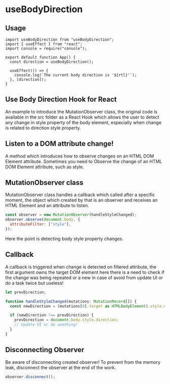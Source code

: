 # useBodyDirection

## Usage

```tsx
import useBodyDirection from "useBodyDirection";
import { useEffect } from "react";
import console = require("console");

export default function App() {
  const direction = useBodyDirection();

  useEffect(() => {
    console.log(`The current body direction is '${rtl}'`);
  }, [direction]);
} 
```

## Use Body Direction Hook for React

An example to introduce the MutationObserver class, the original code is available in the src folder as a React Hook
which allows the user to detect any change in style property of the body element, especially when change is related to
direction style property.

## Listen to a DOM attribute change!

A method which introduces how to observe changes on an HTML DOM Element attribute.
Sometimes you need to Observe the change of an HTML DOM Element attribute, such as style.

## MutationObserver class

MutationObserver class handles a callback which called after a specific moment, the object which created by that is an
observer and receives an HTML Element and an attribute to listen.

```js
const observer = new MutationObserver(handleStyleChanged);
observer.observe(document.body, {
  attributeFilter: ["style"],
});
```

Here the point is detecting body style property changes.

## Callback

A callback is triggered when change is detected on filtered attribute, the first argument owns the target DOM element
here there is a need to check if the change was being repeated or a new in case of avoid from update UI or do a task
twice but useless!

```ts
let prevDirection;

function handleStyleChanged(mutations: MutationRecord[]) {
  const newDirection = (mutations[0].target as HTMLBodyElement).style.direction;

  if (newDirection !== prevDirection) {
    prevDirection = document.body.style.direction;
    // Update UI or do somthing!
  }
}
```

## Disconnecting Observer

Be aware of disconnecting created observer!
To prevent from the memory leak, disconnect the observer at the end of the work.

```js
observer.disconnect();
```